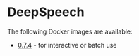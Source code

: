 # DeepSpeech

The following Docker images are available:

* [0.7.4](0.7.4) - for interactive or batch use

